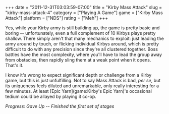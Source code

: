 +++
date = "2011-12-31T03:03:59-07:00"
title = "Kirby Mass Attack"
slug = "kirby-mass-attack-4"
category = ["Playing A Game"]
game = ["Kirby Mass Attack"]
platform = ["NDS"]
rating = ["Meh"]
+++

Yes, while your Kirby army is still building up, the game is pretty basic and boring -- unfortunately, even a full complement of 10 Kirbys plays pretty shallow.  There simply aren't that many mechanics to exploit: just leading the army around by touch, or flicking individual Kirbys around, which is pretty difficult to do with any precision since they're all clustered together.  Boss battles have the most complexity, where you'll have to lead the group away from obstacles, then rapidly sling them at a weak point when it opens.  That's it.

I know it's wrong to expect significant depth or challenge from a Kirby game, but this is just unfulfilling.  Not to say Mass Attack is bad, <i>per se</i>, but its uniqueness feels diluted and unremarkable, only really interesting for a few minutes.  At least [Epic Yarn](game:Kirby's Epic Yarn)'s occasional tedium could be allayed by playing it co-op.

<i>Progress: Gave Up -- Finished the first set of stages</i>